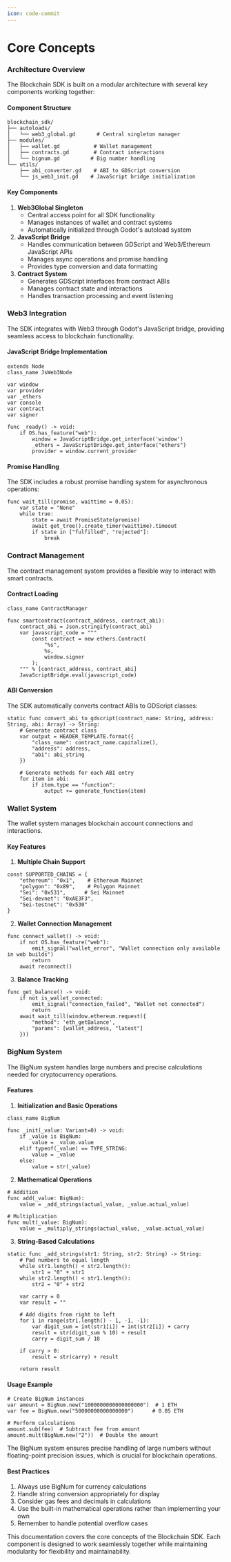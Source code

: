 ```yaml
---
icon: code-commit
---
```


# Core Concepts

### Architecture Overview

The Blockchain SDK is built on a modular architecture with several key components working together:

#### Component Structure

```
blockchain_sdk/
├── autoloads/
│   └── web3_global.gd       # Central singleton manager
├── modules/
│   ├── wallet.gd           # Wallet management
│   ├── contracts.gd        # Contract interactions
│   └── bignum.gd          # Big number handling
└── utils/
    ├── abi_converter.gd    # ABI to GDScript conversion
    └── js_web3_init.gd    # JavaScript bridge initialization
```

#### Key Components

1. **Web3Global Singleton**
   * Central access point for all SDK functionality
   * Manages instances of wallet and contract systems
   * Automatically initialized through Godot's autoload system
2. **JavaScript Bridge**
   * Handles communication between GDScript and Web3/Ethereum JavaScript APIs
   * Manages async operations and promise handling
   * Provides type conversion and data formatting
3. **Contract System**
   * Generates GDScript interfaces from contract ABIs
   * Manages contract state and interactions
   * Handles transaction processing and event listening

### Web3 Integration

The SDK integrates with Web3 through Godot's JavaScript bridge, providing seamless access to blockchain functionality.

#### JavaScript Bridge Implementation

```gdscript
extends Node
class_name JsWeb3Node

var window
var provider
var _ethers
var console
var contract
var signer

func _ready() -> void:
    if OS.has_feature("web"):
        window = JavaScriptBridge.get_interface('window')
        _ethers = JavaScriptBridge.get_interface("ethers")
        provider = window.current_provider
```

#### Promise Handling

The SDK includes a robust promise handling system for asynchronous operations:

```gdscript
func wait_till(promise, waittime = 0.05):
    var state = "None"
    while true: 
        state = await PromiseState(promise)
        await get_tree().create_timer(waittime).timeout
        if state in ["fulfilled", "rejected"]:
            break
```

### Contract Management

The contract management system provides a flexible way to interact with smart contracts.

#### Contract Loading

```gdscript
class_name ContractManager

func smartcontract(contract_address, contract_abi):
    contract_abi = Json.stringify(contract_abi)
    var javascript_code = """
        const contract = new ethers.Contract(
            "%s",
            %s,
            window.signer
        );
    """ % [contract_address, contract_abi]
    JavaScriptBridge.eval(javascript_code)
```

#### ABI Conversion

The SDK automatically converts contract ABIs to GDScript classes:

```gdscript
static func convert_abi_to_gdscript(contract_name: String, address: String, abi: Array) -> String:
    # Generate contract class
    var output = HEADER_TEMPLATE.format({
        "class_name": contract_name.capitalize(),
        "address": address,
        "abi": abi_string
    })
    
    # Generate methods for each ABI entry
    for item in abi:
        if item.type == "function":
            output += generate_function(item)
```

### Wallet System

The wallet system manages blockchain account connections and interactions.

#### Key Features

1. **Multiple Chain Support**

```gdscript
const SUPPORTED_CHAINS = {
    "ethereum": "0x1",    # Ethereum Mainnet
    "polygon": "0x89",    # Polygon Mainnet
    "Sei": "0x531",      # Sei Mainnet
    "Sei-devnet": "0xAE3F3",
    "Sei-testnet": "0x530"
}
```

2. **Wallet Connection Management**

```gdscript
func connect_wallet() -> void:
    if not OS.has_feature("web"):
        emit_signal("wallet_error", "Wallet connection only available in web builds")
        return
    await reconnect()
```

3. **Balance Tracking**

```gdscript
func get_balance() -> void:
    if not is_wallet_connected:
        emit_signal("connection_failed", "Wallet not connected")
        return
    await wait_till(window.ethereum.request({
        "method": 'eth_getBalance',
        "params": [wallet_address, "latest"]
    }))
```

### BigNum System

The BigNum system handles large numbers and precise calculations needed for cryptocurrency operations.

#### Features

1. **Initialization and Basic Operations**

```gdscript
class_name BigNum

func _init(_value: Variant=0) -> void:
    if _value is BigNum:
        value = _value.value
    elif typeof(_value) == TYPE_STRING:
        value = _value
    else:
        value = str(_value)
```

2. **Mathematical Operations**

```gdscript
# Addition
func add(_value: BigNum):
    value = _add_strings(actual_value, _value.actual_value)

# Multiplication
func mult(_value: BigNum):
    value = _multiply_strings(actual_value, _value.actual_value)
```

3. **String-Based Calculations**

```gdscript
static func _add_strings(str1: String, str2: String) -> String:
    # Pad numbers to equal length
    while str1.length() < str2.length():
        str1 = "0" + str1
    while str2.length() < str1.length():
        str2 = "0" + str2

    var carry = 0
    var result = ""

    # Add digits from right to left
    for i in range(str1.length() - 1, -1, -1):
        var digit_sum = int(str1[i]) + int(str2[i]) + carry
        result = str(digit_sum % 10) + result
        carry = digit_sum / 10

    if carry > 0:
        result = str(carry) + result

    return result
```

#### Usage Example

```gdscript
# Create BigNum instances
var amount = BigNum.new("1000000000000000000")  # 1 ETH
var fee = BigNum.new("50000000000000000")      # 0.05 ETH

# Perform calculations
amount.sub(fee)  # Subtract fee from amount
amount.mult(BigNum.new("2"))  # Double the amount
```

The BigNum system ensures precise handling of large numbers without floating-point precision issues, which is crucial for blockchain operations.

#### Best Practices

1. Always use BigNum for currency calculations
2. Handle string conversion appropriately for display
3. Consider gas fees and decimals in calculations
4. Use the built-in mathematical operations rather than implementing your own
5. Remember to handle potential overflow cases

This documentation covers the core concepts of the Blockchain SDK. Each component is designed to work seamlessly together while maintaining modularity for flexibility and maintainability.
